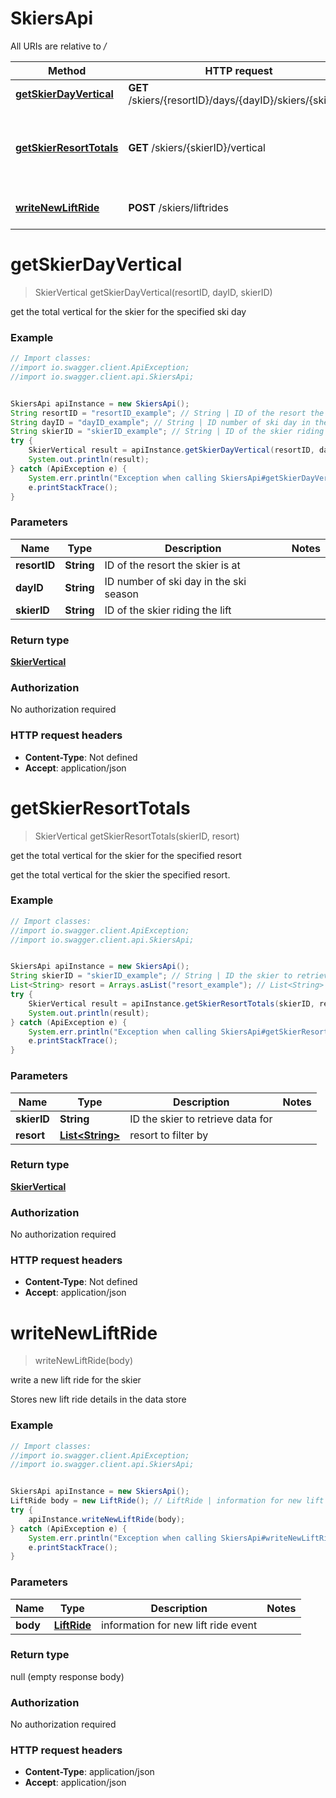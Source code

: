 # SkiersApi

All URIs are relative to */*

Method | HTTP request | Description
------------- | ------------- | -------------
[**getSkierDayVertical**](SkiersApi.md#getSkierDayVertical) | **GET** /skiers/{resortID}/days/{dayID}/skiers/{skierID} | 
[**getSkierResortTotals**](SkiersApi.md#getSkierResortTotals) | **GET** /skiers/{skierID}/vertical | get the total vertical for the skier for the specified resort
[**writeNewLiftRide**](SkiersApi.md#writeNewLiftRide) | **POST** /skiers/liftrides | write a new lift ride for the skier

<a name="getSkierDayVertical"></a>
# **getSkierDayVertical**
> SkierVertical getSkierDayVertical(resortID, dayID, skierID)



get the total vertical for the skier for the specified ski day

### Example
```java
// Import classes:
//import io.swagger.client.ApiException;
//import io.swagger.client.api.SkiersApi;


SkiersApi apiInstance = new SkiersApi();
String resortID = "resortID_example"; // String | ID of the resort the skier is at
String dayID = "dayID_example"; // String | ID number of ski day in the ski season
String skierID = "skierID_example"; // String | ID of the skier riding the lift
try {
    SkierVertical result = apiInstance.getSkierDayVertical(resortID, dayID, skierID);
    System.out.println(result);
} catch (ApiException e) {
    System.err.println("Exception when calling SkiersApi#getSkierDayVertical");
    e.printStackTrace();
}
```

### Parameters

Name | Type | Description  | Notes
------------- | ------------- | ------------- | -------------
 **resortID** | **String**| ID of the resort the skier is at |
 **dayID** | **String**| ID number of ski day in the ski season |
 **skierID** | **String**| ID of the skier riding the lift |

### Return type

[**SkierVertical**](SkierVertical.md)

### Authorization

No authorization required

### HTTP request headers

 - **Content-Type**: Not defined
 - **Accept**: application/json

<a name="getSkierResortTotals"></a>
# **getSkierResortTotals**
> SkierVertical getSkierResortTotals(skierID, resort)

get the total vertical for the skier for the specified resort

get the total vertical for the skier the specified resort.

### Example
```java
// Import classes:
//import io.swagger.client.ApiException;
//import io.swagger.client.api.SkiersApi;


SkiersApi apiInstance = new SkiersApi();
String skierID = "skierID_example"; // String | ID the skier to retrieve data for
List<String> resort = Arrays.asList("resort_example"); // List<String> | resort to filter by
try {
    SkierVertical result = apiInstance.getSkierResortTotals(skierID, resort);
    System.out.println(result);
} catch (ApiException e) {
    System.err.println("Exception when calling SkiersApi#getSkierResortTotals");
    e.printStackTrace();
}
```

### Parameters

Name | Type | Description  | Notes
------------- | ------------- | ------------- | -------------
 **skierID** | **String**| ID the skier to retrieve data for |
 **resort** | [**List&lt;String&gt;**](String.md)| resort to filter by |

### Return type

[**SkierVertical**](SkierVertical.md)

### Authorization

No authorization required

### HTTP request headers

 - **Content-Type**: Not defined
 - **Accept**: application/json

<a name="writeNewLiftRide"></a>
# **writeNewLiftRide**
> writeNewLiftRide(body)

write a new lift ride for the skier

Stores new lift ride details in the data store

### Example
```java
// Import classes:
//import io.swagger.client.ApiException;
//import io.swagger.client.api.SkiersApi;


SkiersApi apiInstance = new SkiersApi();
LiftRide body = new LiftRide(); // LiftRide | information for new lift ride event
try {
    apiInstance.writeNewLiftRide(body);
} catch (ApiException e) {
    System.err.println("Exception when calling SkiersApi#writeNewLiftRide");
    e.printStackTrace();
}
```

### Parameters

Name | Type | Description  | Notes
------------- | ------------- | ------------- | -------------
 **body** | [**LiftRide**](LiftRide.md)| information for new lift ride event |

### Return type

null (empty response body)

### Authorization

No authorization required

### HTTP request headers

 - **Content-Type**: application/json
 - **Accept**: application/json

